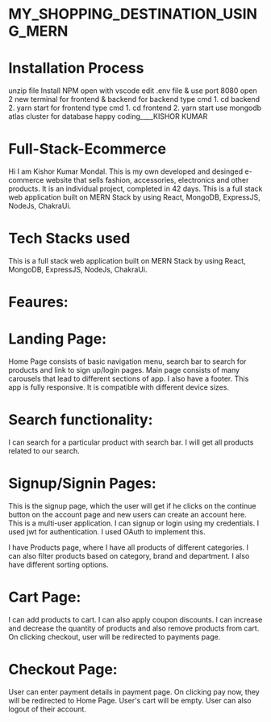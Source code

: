 # MY_SHOPPING_DESTINATION_USING_MERN

# Installation Process
unzip file
Install NPM
open with vscode
edit .env file & use port 8080
open 2 new terminal for frontend & backend
for backend type cmd 1. cd backend 2. yarn start
for frontend type cmd 1. cd frontend 2. yarn start
use mongodb atlas cluster for database
happy coding____KISHOR KUMAR


# Full-Stack-Ecommerce
Hi I am Kishor Kumar Mondal. This is my own developed and desinged e-commerce website that sells fashion, accessories, electronics and other products. It is an individual project, completed in 42 days. This is a full stack web application built on MERN Stack by using React, MongoDB, ExpressJS, NodeJs, ChakraUi.



# Tech Stacks used
This is a full stack web application built on MERN Stack by using React, MongoDB, ExpressJS, NodeJs, ChakraUi.

# Feaures:

# Landing Page:</br>
Home Page consists of basic navigation menu, search bar to search for products and link to sign up/login pages. Main page consists of many carousels that lead to different sections of app. I also have a footer. This app is fully responsive. It is compatible with different device sizes.

# Search functionality:
I can search for a particular product with search bar. I will get all products related to our search.



# Signup/Signin Pages:
This is the signup page, which the user will get if he clicks on the continue button on the account page and new users can create an account here.
This is a multi-user application. I can signup or login using my credentials. I used jwt for authentication.  I used OAuth to implement this.

I have Products page, where I have all products of different categories. I can also filter products based on category, brand and department. I also have different sorting options.



# Cart Page:
I can add products to cart. I can also apply coupon discounts. I can increase and decrease the quantity of products and also remove products from cart. On clicking checkout, user will be redirected to payments page.




# Checkout Page:

User can enter payment details in payment page. On clicking pay now, they will be redirected to Home Page. User's cart will be empty. User can also logout of their account.















